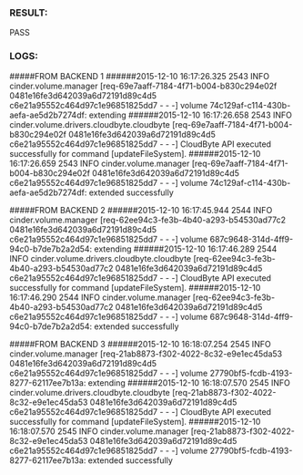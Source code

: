 ### RESULT:

PASS

### LOGS:

#####FROM BACKEND 1
######2015-12-10 16:17:26.325 2543 INFO cinder.volume.manager [req-69e7aaff-7184-4f71-b004-b830c294e02f 0481e16fe3d642039a6d72191d89c4d5 c6e21a95552c464d97c1e96851825dd7 - - -] volume 74c129af-c114-430b-aefa-ae5d2b7274df: extending
######2015-12-10 16:17:26.658 2543 INFO cinder.volume.drivers.cloudbyte.cloudbyte [req-69e7aaff-7184-4f71-b004-b830c294e02f 0481e16fe3d642039a6d72191d89c4d5 c6e21a95552c464d97c1e96851825dd7 - - -] CloudByte API executed successfully for command [updateFileSystem].
######2015-12-10 16:17:26.659 2543 INFO cinder.volume.manager [req-69e7aaff-7184-4f71-b004-b830c294e02f 0481e16fe3d642039a6d72191d89c4d5 c6e21a95552c464d97c1e96851825dd7 - - -] volume 74c129af-c114-430b-aefa-ae5d2b7274df: extended successfully

#####FROM BACKEND 2
######2015-12-10 16:17:45.944 2544 INFO cinder.volume.manager [req-62ee94c3-fe3b-4b40-a293-b54530ad77c2 0481e16fe3d642039a6d72191d89c4d5 c6e21a95552c464d97c1e96851825dd7 - - -] volume 687c9648-314d-4ff9-94c0-b7de7b2a2d54: extending
######2015-12-10 16:17:46.289 2544 INFO cinder.volume.drivers.cloudbyte.cloudbyte [req-62ee94c3-fe3b-4b40-a293-b54530ad77c2 0481e16fe3d642039a6d72191d89c4d5 c6e21a95552c464d97c1e96851825dd7 - - -] CloudByte API executed successfully for command [updateFileSystem].
######2015-12-10 16:17:46.290 2544 INFO cinder.volume.manager [req-62ee94c3-fe3b-4b40-a293-b54530ad77c2 0481e16fe3d642039a6d72191d89c4d5 c6e21a95552c464d97c1e96851825dd7 - - -] volume 687c9648-314d-4ff9-94c0-b7de7b2a2d54: extended successfully

#####FROM BACKEND 3
######2015-12-10 16:18:07.254 2545 INFO cinder.volume.manager [req-21ab8873-f302-4022-8c32-e9e1ec45da53 0481e16fe3d642039a6d72191d89c4d5 c6e21a95552c464d97c1e96851825dd7 - - -] volume 27790bf5-fcdb-4193-8277-62117ee7b13a: extending
######2015-12-10 16:18:07.570 2545 INFO cinder.volume.drivers.cloudbyte.cloudbyte [req-21ab8873-f302-4022-8c32-e9e1ec45da53 0481e16fe3d642039a6d72191d89c4d5 c6e21a95552c464d97c1e96851825dd7 - - -] CloudByte API executed successfully for command [updateFileSystem].
######2015-12-10 16:18:07.570 2545 INFO cinder.volume.manager [req-21ab8873-f302-4022-8c32-e9e1ec45da53 0481e16fe3d642039a6d72191d89c4d5 c6e21a95552c464d97c1e96851825dd7 - - -] volume 27790bf5-fcdb-4193-8277-62117ee7b13a: extended successfully



